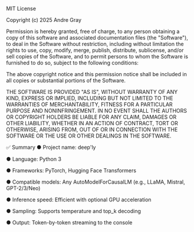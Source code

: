 MIT License

Copyright (c) 2025 Andre Gray

Permission is hereby granted, free of charge, to any person obtaining a copy
of this software and associated documentation files (the "Software"), to deal
in the Software without restriction, including without limitation the rights
to use, copy, modify, merge, publish, distribute, sublicense, and/or sell
copies of the Software, and to permit persons to whom the Software is
furnished to do so, subject to the following conditions:

The above copyright notice and this permission notice shall be included in all
copies or substantial portions of the Software.

THE SOFTWARE IS PROVIDED "AS IS", WITHOUT WARRANTY OF ANY KIND, EXPRESS OR
IMPLIED, INCLUDING BUT NOT LIMITED TO THE WARRANTIES OF MERCHANTABILITY,
FITNESS FOR A PARTICULAR PURPOSE AND NONINFRINGEMENT. IN NO EVENT SHALL THE
AUTHORS OR COPYRIGHT HOLDERS BE LIABLE FOR ANY CLAIM, DAMAGES OR OTHER
LIABILITY, WHETHER IN AN ACTION OF CONTRACT, TORT OR OTHERWISE, ARISING FROM,
OUT OF OR IN CONNECTION WITH THE SOFTWARE OR THE USE OR OTHER DEALINGS IN THE
SOFTWARE.

✅ Summary
●	Project name: deep'ly

●	Language: Python 3

●	Frameworks: PyTorch, Hugging Face Transformers

●	Compatible models: Any AutoModelForCausalLM (e.g., LLaMA, Mistral, GPT-2/3/Neo)

●	Inference speed: Efficient with optional GPU acceleration

●	Sampling: Supports temperature and top_k decoding

●	Output: Token-by-token streaming to the console
